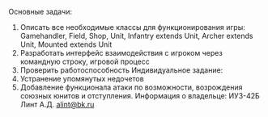 Основные задачи:
1) Описать все необходимые классы для функционирования игры:
Gamehandler, Field, Shop, Unit, Infantry extends Unit, Archer extends Unit, Mounted extends Unit
2) Разработать интерфейс взаимодействия с игроком через командную строку, игровой процесс
3) Проверить работоспособность
Индивидуальное задание:
1) Устранение упомянутых недочетов
2) Добавление функционала атаки по возможности, возрождения союзных юнитов и отступления.
Информация о владельце:
ИУ3-42Б Линт А.Д. alint@bk.ru